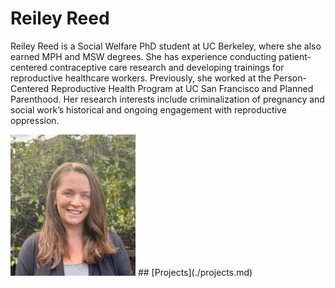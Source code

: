 # Reiley Reed
Reiley Reed is a Social Welfare PhD student at UC Berkeley, where she also earned MPH and MSW degrees. She has experience conducting patient-centered contraceptive care research and developing trainings for reproductive healthcare workers. Previously, she worked at the Person-Centered Reproductive Health Program at UC San Francisco and Planned Parenthood. Her research interests include criminalization of pregnancy and social work’s historical and ongoing engagement with reproductive oppression.


<img src="./images/reileyreed.jpg" width="200" />
## [Projects](./projects.md)